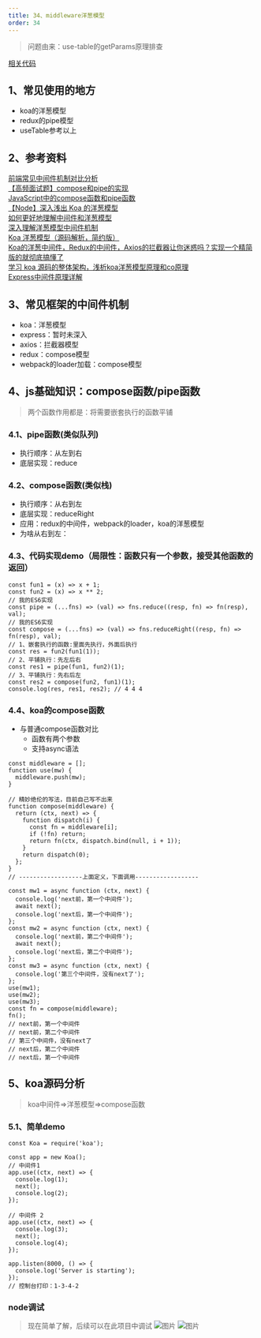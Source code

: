 ```yaml
---
title: 34、middleware洋葱模型
order: 34
---
```

> 问题由来：use-table的getParams原理排查

[相关代码](https://github.com/ahooksjs/useTable/blob/v0.2.14/packages/use-query-display/src/index.ts#L70)
## 1、常见使用的地方
+ koa的洋葱模型
+ redux的pipe模型
+ useTable参考以上
 
## 2、参考资料 
[前端常见中间件机制对比分析](https://juejin.cn/post/6882751879118323719)  
[【高频面试题】compose和pipe的实现](https://juejin.cn/post/7008089093775048735)  
[JavaScript中的compose函数和pipe函数](https://juejin.cn/post/6844904061821517832)  
[【Node】深入浅出 Koa 的洋葱模型](https://juejin.cn/post/7012031464237694983)  
[如何更好地理解中间件和洋葱模型](https://juejin.cn/post/6890259747866411022)  
[深入理解洋葱模型中间件机制](https://juejin.cn/post/6844904025767280648)  
[Koa 洋葱模型（源码解析，简约版）](https://juejin.cn/post/6844904121858785294)    
[Koa的洋葱中间件，Redux的中间件，Axios的拦截器让你迷惑吗？实现一个精简版的就彻底搞懂了](https://juejin.cn/post/6844904039608500237)  
[学习 koa 源码的整体架构，浅析koa洋葱模型原理和co原理](https://juejin.cn/post/6844904088220467213)  
[Express中间件原理详解](https://juejin.cn/post/6844903573663416334)
 ## 3、常见框架的中间件机制
 + koa：洋葱模型
 + express：暂时未深入
 + axios：拦截器模型
 + redux：compose模型
 + webpack的loader加载：compose模型

 ## 4、js基础知识：compose函数/pipe函数
> 两个函数作用都是：将需要嵌套执行的函数平铺

### 4.1、pipe函数(类似队列)
+ 执行顺序：从左到右
+ 底层实现：reduce
### 4.2、compose函数(类似栈)
+ 执行顺序：从右到左
+ 底层实现：reduceRight
+ 应用：redux的中间件，webpack的loader，koa的洋葱模型
+ 为啥从右到左：

### 4.3、代码实现demo（局限性：函数只有一个参数，接受其他函数的返回）

```
const fun1 = (x) => x + 1;
const fun2 = (x) => x ** 2;
// 我的ES6实现
const pipe = (...fns) => (val) => fns.reduce((resp, fn) => fn(resp), val);
// 我的ES6实现
const compose = (...fns) => (val) => fns.reduceRight((resp, fn) => fn(resp), val);
// 1、嵌套执行的函数:里面先执行，外面后执行
const res = fun2(fun1(1));
// 2、平铺执行：先左后右
const res1 = pipe(fun1, fun2)(1);
// 3、平铺执行：先右后左
const res2 = compose(fun2, fun1)(1);
console.log(res, res1, res2); // 4 4 4
```
### 4.4、koa的compose函数
+ 与普通compose函数对比
    + 函数有两个参数
    + 支持async语法

```
const middleware = [];
function use(mw) {
  middleware.push(mw);
}

// 精妙绝伦的写法，目前自己写不出来
function compose(middleware) {
  return (ctx, next) => {
    function dispatch(i) {
      const fn = middleware[i];
      if (!fn) return;
      return fn(ctx, dispatch.bind(null, i + 1));
    }
    return dispatch(0);
  };
}
// ------------------上面定义，下面调用------------------

const mw1 = async function (ctx, next) {
  console.log('next前，第一个中间件');
  await next();
  console.log('next后，第一个中间件');
};
const mw2 = async function (ctx, next) {
  console.log('next前，第二个中间件');
  await next();
  console.log('next后，第二个中间件');
};
const mw3 = async function (ctx, next) {
  console.log('第三个中间件，没有next了');
};
use(mw1);
use(mw2);
use(mw3);
const fn = compose(middleware);
fn();
// next前，第一个中间件
// next前，第二个中间件
// 第三个中间件，没有next了
// next后，第二个中间件
// next后，第一个中间件

```
## 5、koa源码分析
> koa中间件=>洋葱模型=>compose函数
### 5.1、简单demo
```
const Koa = require('koa');

const app = new Koa();
// 中间件1
app.use((ctx, next) => {
  console.log(1);
  next();
  console.log(2);
});

// 中间件 2
app.use((ctx, next) => {
  console.log(3);
  next();
  console.log(4);
});

app.listen(8000, () => {
  console.log('Server is starting');
});
// 控制台打印：1-3-4-2
```
### node调试
> 现在简单了解，后续可以在此项目中调试
![图片](https://robin2017.github.io/frontend-notes/images/koa1.jpg)
![图片](https://robin2017.github.io/frontend-notes/images/koa2.jpg)